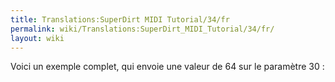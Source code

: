```yaml
---
title: Translations:SuperDirt MIDI Tutorial/34/fr
permalink: wiki/Translations:SuperDirt_MIDI_Tutorial/34/fr/
layout: wiki
---
```


Voici un exemple complet, qui envoie une valeur de 64 sur le paramètre
30 :
